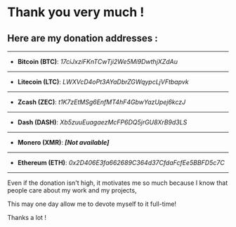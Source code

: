 # Thank you very much !

## Here are my donation addresses :

-----------
- **Bitcoin (BTC)**: *17ciJxziFKnTCwTji2We5Mi9DwthjXZdAu*
-----------
- **Litecoin (LTC)**: *LWXVcD4oPt3AYaDbrZGWqypcLjVFtbapvk*
-----------
- **Zcash (ZEC)**: *t1K7zEtMSg6EnfMT4hF4GbwYazUpej6kczJ*
-----------
- **Dash (DASH)**: *Xb5zuuEuagaezMcFP6DQ5jrGU8XrB9d3LS*
-----------
- **Monero (XMR)**: ***[Not available]***
-----------
- **Ethereum (ETH)**: *0x2D406E3fa662689C364d37CfdaFcfEe5BBFD5c7C*
-----------

Even if the donation isn't high, it motivates me so much because I know that people care about my work and my projects,

This may one day allow me to devote myself to it full-time!

Thanks a lot !
